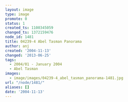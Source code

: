 ```yaml
---
layout: image
type: image
promote: 0
status: 1
created_ts: 1100345059
changed_ts: 1372159476
node_id: 1481
title: 04239-4 Abel Tasman Panorama
author: anj
created: '2004-11-13'
changed: '2013-06-25'
tags:
  - 2004/01 - January 2004
  - Abel Tasman
images:
  - image/images/04239-4_abel_tasman_panorama-1481.jpg
url: "/node/1481/"
aliases: []
date: '2004-11-13'
---
```


